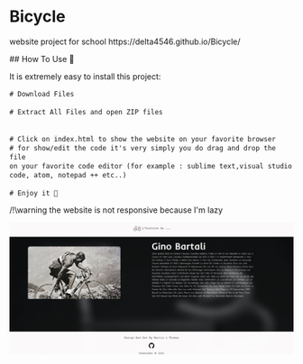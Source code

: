 # Bicycle

<p>website project for school https://delta4546.github.io/Bicycle/</p>
## How To Use 🤔

It is extremely easy to install this project:

```
# Download Files

# Extract All Files and open ZIP files


# Click on index.html to show the website on your favorite browser 
# for show/edit the code it's very simply you do drag and drop the file 
on your favorite code editor (for example : sublime text,visual studio code, atom, notepad ++ etc..)

# Enjoy it 🎉
```
<p>/!\warning the website is not responsive because I'm lazy</p>

<img src="./img/2.jpg">
